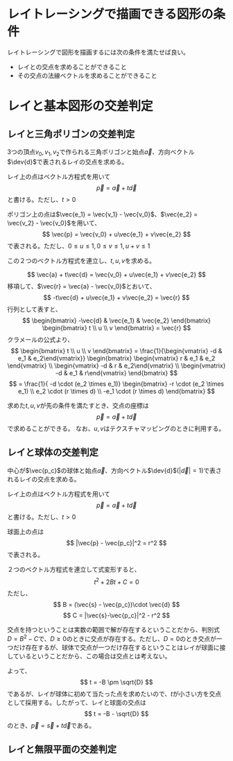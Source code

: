 # レイトレーシングで描画できる図形の条件
レイトレーシングで図形を描画するには次の条件を満たせば良い。
* レイとの交点を求めることができること
* その交点の法線ベクトルを求めることができること

# レイと基本図形の交差判定

## レイと三角ポリゴンの交差判定

3つの頂点$v_0,v_1,v_2$で作られる三角ポリゴンと始点$\vec{a}$、方向ベクトル$\dev{d}$で表されるレイの交点を求める。

レイ上の点はベクトル方程式を用いて
$$\vec{p} = \vec{a} + t\vec{d}$$
と書ける。ただし、$t\gt 0$

ポリゴン上の点は$\vec{e_1} = \vec{v_1} - \vec{v_0}$、$\vec{e_2} = \vec{v_2} - \vec{v_0}$を用いて、
$$
    \vec{p} = \vec{v_0} + u\vec{e_1} + v\vec{e_2}
$$
で表される。ただし、$0 \le u \le 1, \, 0 \le v \le 1, \, u+v \le 1$

この２つのベクトル方程式を連立し、$t,u,v$を求める。

$$
    \vec{a} + t\vec{d} = \vec{v_0} + u\vec{e_1} + v\vec{e_2}
$$
移項して、$\vec{r} = \vec{a} - \vec{v_0}$とおいて、
$$
    -t\vec{d} + u\vec{e_1} + v\vec{e_2} = \vec{r}
$$
行列として表すと、
$$
    \begin{bmatrix}
    -\vec{d} & \vec{e_1} & \vec{e_2}
    \end{bmatrix} \begin{bmatrix}
    t \\ u \\ v
    \end{bmatrix} = \vec{r}
$$
クラメールの公式より、
$$
    \begin{bmatrix}
    t \\ u \\ v
    \end{bmatrix} = \frac{1}{\begin{vmatrix} -d & e_1 & e_2\end{vmatrix}} \begin{bmatrix}
    \begin{vmatrix} r & e_1 & e_2 \end{vmatrix} \\
    \begin{vmatrix} -d & r & e_2\end{vmatrix} \\
    \begin{vmatrix} -d & e_1 & r\end{vmatrix}
    \end{bmatrix}
$$
$$
    = \frac{1}{ -d \cdot (e_2 \times e_1)} \begin{bmatrix}
     -r \cdot (e_2 \times e_1)  \\
     e_2 \cdot (r \times d) \\
     -e_1 \cdot (r \times d)
    \end{bmatrix}
$$

求めた$t,u,v$が先の条件を満たすとき、交点の座標は
$$\vec{p} = \vec{a} + t\vec{d}$$
で求めることができる。
なお、$u,v$はテクスチャマッピングのときに利用する。

## レイと球体の交差判定

中心が$\vec{p_c}$の球体と始点$\vec{a}$、方向ベクトル$\dev{d}$($|\vec{d}| = 1$)で表されるレイの交点を求める。

レイ上の点はベクトル方程式を用いて
$$\vec{p} = \vec{a} + t\vec{d}$$
と書ける。ただし、$t\gt 0$

球面上の点は
$$
    |\vec{p} - \vec{p_c}|^2 = r^2
$$
で表される。

２つのベクトル方程式を連立して式変形すると、
$$  
    t^2 + 2Bt + C = 0
$$
ただし、
$$
B = (\vec{s} - \vec{p_c})\cdot \vec{d}
$$
$$
C = |\vec{s}-\vec{p_c}|^2 - r^2
$$

交点を持つということは実数の範囲で解が存在するということだから、判別式$D = B^2 - C$で、$D \ge 0$のときに交点が存在する。ただし、$D = 0$のとき交点が一つだけ存在するが、球体で交点が一つだけ存在するということはレイが球面に接しているということだから、この場合は交点とは考えない。

よって、
$$
t = -B \pm \sqrt{D}
$$
であるが、レイが球体に初めて当たった点を求めたいので、$t$が小さい方を交点として採用する。したがって、レイと球面の交点は
$$
t = -B - \sqrt{D}
$$
のとき、$\vec{p} = \vec{s} + t\vec{d}$である。

## レイと無限平面の交差判定
